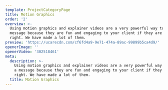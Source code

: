 ```yaml
---
template: ProjectCategoryPage
title: Motion Graphics
order: '2'
overview: >-
  Using motion graphics and explainer videos are a very powerful way to convey a
  message because they are fun and engaging to your client if they are made
  right. We have made a lot of them.
preview: 'https://ucarecdn.com/cf6fd4a9-9e71-474a-89ac-99899b5ca4d9/'
openerImage: ''
openerVideo: '302518461'
meta:
  description: >-
    Using motion graphics and explainer videos are a very powerful way to convey
    a message because they are fun and engaging to your client if they are made
    right. We have made a lot of them.
  title: Motion Graphics
---
```

